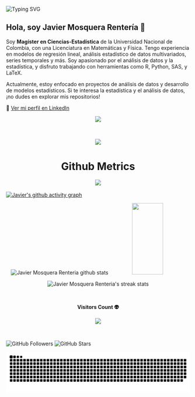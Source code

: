 
 ![Typing SVG](https://readme-typing-svg.herokuapp.com/?color=02D9F7FF&size=35&center=true&vCenter=true&width=1000&lines=Bienvenidos;Este+es+mi+repositorio+de+paquetes+en+R)

## Hola, soy Javier Mosquera Rentería 👋

Soy **Magíster en Ciencias-Estadística** de la Universidad Nacional de Colombia, con una Licenciatura en Matemáticas y Física. Tengo experiencia en modelos de regresión lineal, análisis estadístico de datos multivariados, series temporales y más. Soy apasionado por el análisis de datos y la estadística, y disfruto trabajando con herramientas como R, Python, SAS, y LaTeX. 

Actualmente, estoy enfocado en proyectos de análisis de datos y desarrollo de modelos estadísticos. Si te interesa la estadística y el análisis de datos, ¡no dudes en explorar mis repositorios!

🔗 [Ver mi perfil en LinkedIn](https://www.linkedin.com/in/javier-mosquera-renteria/)


<div align="center">
  <img src="https://latex.codecogs.com/svg.latex?P(Y%20%3D%201%20%5Cmid%20X_1%2C%20X_2%2C%20%5Cldots%2C%20X_k)%20%3D%20%5Cfrac%7B1%7D%7B1%20%2B%20e%5E%7B-%28%5Cbeta_0%20%2B%20%5Cbeta_1%20X_1%20%2B%20%5Cbeta_2%20X_2%20%2B%20%5Ccdots%20%2B%20%5Cbeta_k%20X_k%29%7D" />
  <br>

  #####
  
  <img src="https://latex.codecogs.com/svg.latex?P(Y%20%3D%20y%20%5Cmid%20X_1%20%3D%20x_1%2C%20X_2%20%3D%20x_2%2C%20%5Cldots%2C%20X_k%20%3D%20x_k)%20%3D%20%5Cfrac%7BP(Y%20%3D%20y)%20%5Cprod_%7Bi%3D1%7D%5E%7Bk%7D%20P(X_i%20%3D%20x_i%20%5Cmid%20Y%20%3D%20y)%7D%7BP(X_1%20%3D%20x_1%2C%20X_2%20%3D%20x_2%2C%20%5Cldots%2C%20X_k%20%3D%20x_k)%7D" style="margin-top: 20px;" />
</div>



<h1 align="center">Github Metrics</h1>
<p align="center">
<img width="725em" src="https://github-profile-summary-cards.vercel.app/api/cards/profile-details?username=JAMORE20&theme=github_dark" />
</p>


[![Javier's github activity graph](https://github-readme-activity-graph.vercel.app/graph?username=JAMORE20&bg_color=0d1117&color=ffffff&line=00b3ff&point=f9fafa&area=true&hide_border=true)](https://github.com/ashutosh00710/github-readme-activity-graph)




<div align="center">  
  <img width="49%" height="195px" src="https://github-readme-stats.vercel.app/api?username=JAMORE20&show_icons=true&count_private=true&hide_border=true&title_color=02D9F7FF&icon_color=02D9F7FF&text_color=c9d1d9&bg_color=0d1117" alt="Javier Mosquera Renteria github stats" /> 
  
  <img width="41%" height="195px" src="https://github-readme-stats.vercel.app/api/top-langs/?username=JAMORE20&layout=compact&hide_border=true&title_color=02D9F7FF&text_color=02D9F7FF&bg_color=0d1117" />
</div>



<p align="center">
  <img src="https://github-readme-streak-stats.herokuapp.com?user=JAMORE20&theme=tokyonight_duo&hide_border=true" alt="Javier Mosquera Renteria's streak stats" />
</p>



<div align="center">
  <br>
  <p align="center"><b>Visitors Count 👽 </b></p>  
  <p align="center"><img align="center" src="https://profile-counter.glitch.me/JAMORE20/count.svg" /></p> 
  <br>
</div>



![GitHub Followers](https://img.shields.io/github/followers/JAMORE20?style=social)
![GitHub Stars](https://img.shields.io/github/stars/JAMORE20?style=social)

![GitHub Contribution Snake](https://github.com/Platane/snk/raw/output/github-contribution-grid-snake.svg)






















































































































































































































































































































































































































